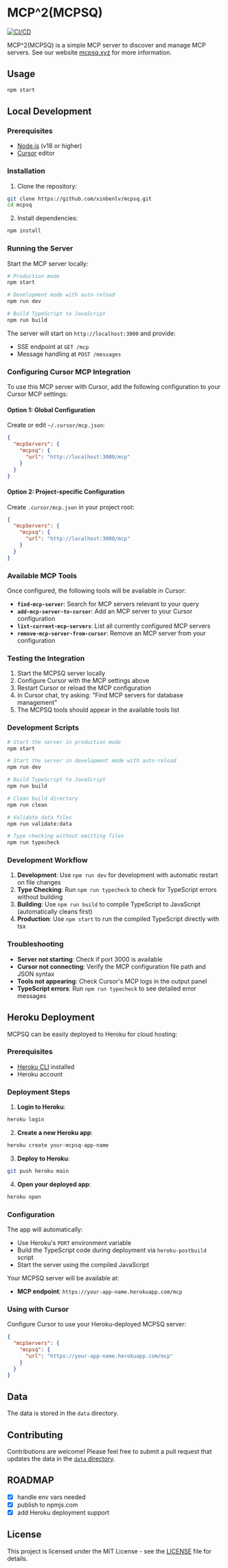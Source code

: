 # MCP^2(MCPSQ)

[![CI/CD](https://github.com/xinbenlv/mcpsq/actions/workflows/ci.yml/badge.svg)](https://github.com/xinbenlv/mcpsq/actions/workflows/ci.yml)

MCP^2(MCPSQ) is a simple MCP server to discover and manage MCP servers. See our website [mcpsq.xyz](https://mcpsq.xyz) for more information.

## Usage

```bash
npm start
```

## Local Development

### Prerequisites

- [Node.js](https://nodejs.org/) (v18 or higher)
- [Cursor](https://cursor.com/) editor

### Installation

1. Clone the repository:
```bash
git clone https://github.com/xinbenlv/mcpsq.git
cd mcpsq
```

2. Install dependencies:
```bash
npm install
```

### Running the Server

Start the MCP server locally:

```bash
# Production mode
npm start

# Development mode with auto-reload
npm run dev

# Build TypeScript to JavaScript
npm run build
```

The server will start on `http://localhost:3000` and provide:
- SSE endpoint at `GET /mcp`
- Message handling at `POST /messages`

### Configuring Cursor MCP Integration

To use this MCP server with Cursor, add the following configuration to your Cursor MCP settings:

#### Option 1: Global Configuration
Create or edit `~/.cursor/mcp.json`:

```json
{
  "mcpServers": {
    "mcpsq": {
      "url": "http://localhost:3000/mcp"
    }
  }
}
```

#### Option 2: Project-specific Configuration
Create `.cursor/mcp.json` in your project root:

```json
{
  "mcpServers": {
    "mcpsq": {
      "url": "http://localhost:3000/mcp"
    }
  }
}
```

### Available MCP Tools

Once configured, the following tools will be available in Cursor:

- **`find-mcp-server`**: Search for MCP servers relevant to your query
- **`add-mcp-server-to-cursor`**: Add an MCP server to your Cursor configuration
- **`list-current-mcp-servers`**: List all currently configured MCP servers
- **`remove-mcp-server-from-cursor`**: Remove an MCP server from your configuration

### Testing the Integration

1. Start the MCPSQ server locally
2. Configure Cursor with the MCP settings above
3. Restart Cursor or reload the MCP configuration
4. In Cursor chat, try asking: "Find MCP servers for database management"
5. The MCPSQ tools should appear in the available tools list

### Development Scripts

```bash
# Start the server in production mode
npm start

# Start the server in development mode with auto-reload
npm run dev

# Build TypeScript to JavaScript
npm run build

# Clean build directory
npm run clean

# Validate data files
npm run validate:data

# Type checking without emitting files
npm run typecheck
```

### Development Workflow

1. **Development**: Use `npm run dev` for development with automatic restart on file changes
2. **Type Checking**: Run `npm run typecheck` to check for TypeScript errors without building
3. **Building**: Use `npm run build` to compile TypeScript to JavaScript (automatically cleans first)
4. **Production**: Use `npm start` to run the compiled TypeScript directly with tsx

### Troubleshooting

- **Server not starting**: Check if port 3000 is available
- **Cursor not connecting**: Verify the MCP configuration file path and JSON syntax
- **Tools not appearing**: Check Cursor's MCP logs in the output panel
- **TypeScript errors**: Run `npm run typecheck` to see detailed error messages

## Heroku Deployment

MCPSQ can be easily deployed to Heroku for cloud hosting:

### Prerequisites

- [Heroku CLI](https://devcenter.heroku.com/articles/heroku-cli) installed
- Heroku account

### Deployment Steps

1. **Login to Heroku**:
```bash
heroku login
```

2. **Create a new Heroku app**:
```bash
heroku create your-mcpsq-app-name
```

3. **Deploy to Heroku**:
```bash
git push heroku main
```

4. **Open your deployed app**:
```bash
heroku open
```

### Configuration

The app will automatically:
- Use Heroku's `PORT` environment variable
- Build the TypeScript code during deployment via `heroku-postbuild` script
- Start the server using the compiled JavaScript

Your MCPSQ server will be available at:
- **MCP endpoint**: `https://your-app-name.herokuapp.com/mcp`

### Using with Cursor

Configure Cursor to use your Heroku-deployed MCPSQ server:

```json
{
  "mcpServers": {
    "mcpsq": {
      "url": "https://your-app-name.herokuapp.com/mcp"
    }
  }
}
```

## Data

The data is stored in the `data` directory.

## Contributing

Contributions are welcome! Please feel free to submit a pull request that updates the data in the [`data` directory](data).

## ROADMAP
- [x] handle env vars needed 
- [x] publish to npmjs.com 
- [x] add Heroku deployment support

## License

This project is licensed under the MIT License - see the [LICENSE](LICENSE) file for details.